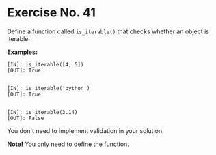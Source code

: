 # Exercise No. 41

Define a function called `is_iterable()` that checks whether an object is iterable.


**Examples:**


    [IN]: is_iterable([4, 5])
    [OUT]: True


    [IN]: is_iterable('python')
    [OUT]: True


    [IN]: is_iterable(3.14)
    [OUT]: False


You don't need to implement validation in your solution.


**Note!** You only need to define the function.